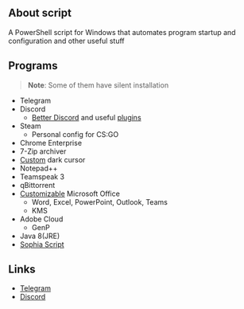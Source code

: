 ## About script

A PowerShell script for Windows that automates program startup and configuration and other useful stuff

## Programs

> **Note**: Some of them have silent installation

* Telegram
* Discord
  * [Better Discord](https://betterdiscord.app/) and useful [plugins](https://github.com/lowl1f3/Stuff/blob/main/Script.ps1#L81)
* Steam
  * Personal config for CS:GO
* Chrome Enterprise
* 7-Zip archiver
* [Custom](https://www.deviantart.com/jepricreations/art/Windows-11-Cursors-Concept-v2-886489356) dark cursor
* Notepad++
* Teamspeak 3
* qBittorrent
* [Customizable](https://github.com/farag2/Office) Microsoft Office
  * Word, Excel, PowerPoint, Outlook, Teams
  * KMS
* Adobe Cloud
  * GenP
* Java 8(JRE)
* [Sophia Script](https://github.com/farag2/Sophia-Script-for-Windows)

## Links

* [Telegram](https://t.me/lowlif3)
* [Discord](https://discord.com/users/330825971835863042)
